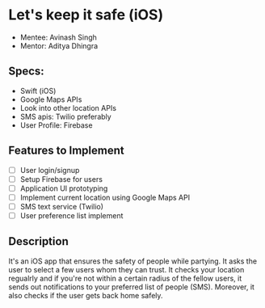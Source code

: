 # Let's keep it safe (iOS)
- Mentee: Avinash Singh
- Mentor: Aditya Dhingra

## Specs:
- Swift (iOS)
- Google Maps APIs
- Look into other location APIs
- SMS apis: Twilio preferably
- User Profile: Firebase

## Features to Implement
- [ ] User login/signup
- [ ] Setup Firebase for users
- [ ] Application UI prototyping 
- [ ] Implement current location using Google Maps API
- [ ] SMS text service (Twilio)
- [ ] User preference list implement

## Description
It's an iOS app that ensures the safety of people while partying. It asks the user to select a few users whom they can trust. It checks your location regualrly and if you're not within a certain radius of the fellow users, it sends out notifications to your preferred list of people (SMS). Moreover, it also checks if the user gets back home safely.
